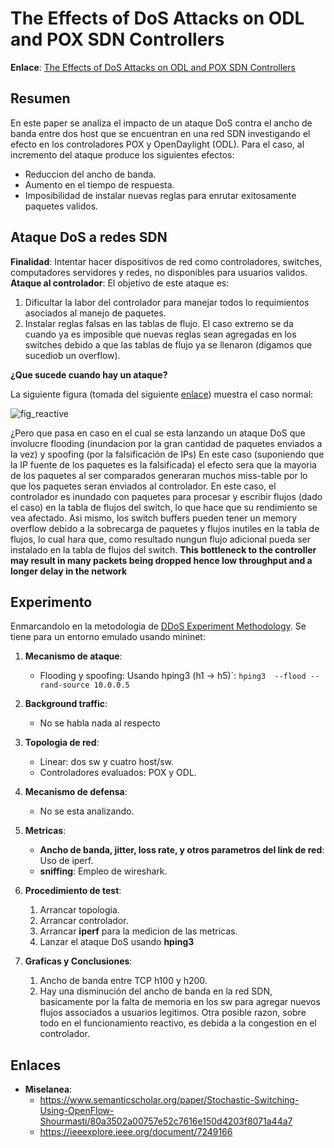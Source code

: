 # The Effects of DoS Attacks on ODL and POX SDN Controllers #

**Enlace**: [The Effects of DoS Attacks on ODL and POX SDN Controllers](https://ieeexplore.ieee.org/document/8080058)

## Resumen ##

En este paper se analiza el impacto de un ataque DoS contra el ancho de banda entre dos host que se encuentran en una red SDN 
investigando el efecto en los controladores POX y OpenDaylight (ODL). Para el caso, al incremento del ataque produce los siguientes efectos:
* Reduccion del ancho de banda.
* Aumento en el tiempo de respuesta.
* Imposibilidad de instalar nuevas reglas para enrutar exitosamente paquetes validos.

## Ataque DoS a redes SDN ##
**Finalidad**: Intentar hacer dispositivos de red como controladores, switches, computadores servidores y redes, no disponibles para usuarios validos.
**Ataque al controlador**: El objetivo de este ataque es:
1. Dificultar la labor del controlador para manejar todos lo requimientos asociados al manejo de paquetes.
2. Instalar reglas falsas en las tablas de flujo. El caso extremo se da cuando ya es imposible que nuevas reglas sean agregadas en los switches debido a que las tablas de flujo ya se llenaron (digamos que sucediob un overflow). 


**¿Que sucede cuando hay un ataque?**

La siguiente figura (tomada del siguiente [enlace](https://www.mdpi.com/1999-5903/6/2/302/htm)) muestra el caso normal:

![fig_reactive](https://www.mdpi.com/futureinternet/futureinternet-06-00302/article_deploy/html/images/futureinternet-06-00302-g010-1024.png)

¿Pero que pasa en caso en el cual se esta lanzando un ataque DoS que involucre flooding (inundacion por la gran cantidad de paquetes enviados a la vez) y spoofing (por la falsificación de IPs) En este caso (suponiendo que la IP fuente de los paquetes es la falsificada) el efecto sera que la mayoria de los paquetes al ser comparados generaran muchos miss-table por lo que los paquetes seran enviados al controlador. En este caso, el controlador es inundado con paquetes para procesar y escribir flujos (dado el caso) en la tabla de flujos del switch, lo que hace que su rendimiento se vea afectado. Asi mismo, los switch buffers pueden tener un memory overflow debido a la sobrecarga de paquetes y flujos inutiles en la tabla de flujos, lo cual hara que, como resultado nungun flujo adicional pueda ser instalado en la tabla de flujos del switch. **This bottleneck to the controller may result in many packets being dropped hence low throughput and a longer delay in the network**


## Experimento ##

Enmarcandolo en la metodologia de [DDoS Experiment Methodology](http://citeseerx.ist.psu.edu/viewdoc/download?doi=10.1.1.134.7224&rep=rep1&type=pdf). Se tiene para un entorno emulado usando mininet:


1. **Mecanismo de ataque**: 
   * Flooding y spoofing: Usando hping3 (h1 -> h5)`: ```hping3  --flood --rand-source 10.0.0.5```

2. **Background traffic**:
   * No se habla nada al respecto

3. **Topologia de red**:
   * Linear: dos sw y cuatro host/sw.
   * Controladores evaluados: POX y ODL.

4. **Mecanismo de defensa**:
   * No se esta analizando.

5. **Metricas**:
   * **Ancho de banda, jitter, loss rate, y otros parametros del link de red**: Uso de iperf.
   * **sniffing**: Empleo de wireshark.
   
6. **Procedimiento de test**:
   1. Arrancar topologia.
   2. Arrancar controlador.
   3. Arrancar **iperf** para la medicion de las metricas.
   4. Lanzar el ataque DoS usando **hping3**

7. **Graficas y Conclusiones**:
   1. Ancho de banda entre TCP h100 y h200.
   2. Hay una disminución del ancho de banda en la red SDN, basicamente por la falta de memoria en los sw para agregar nuevos flujos associados a usuarios legitimos. Otra posible razon, sobre todo en el funcionamiento reactivo, es debida a la congestion en el controlador. 

## Enlaces ##

* **Miselanea**:
  * https://www.semanticscholar.org/paper/Stochastic-Switching-Using-OpenFlow-Shourmasti/80a3502a00757e52c7616e150d4203f8071a44a7
  * https://ieeexplore.ieee.org/document/7249166
